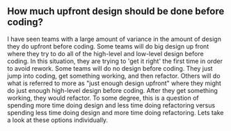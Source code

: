 ## How much upfront design should be done before coding?
I have seen teams with a large amount of variance in the amount of design they do upfront before coding. Some teams will do big design up front where they try to do all of the high-level and low-level design before coding. In this situation, they are trying to 'get it right' the first time in order to avoid rework. Some teams will do no design before coding. They just jump into coding, get something working, and then refactor. Others will do what is referred to more as "just enough design upfront" where they might do just enough high-level design before coding. After they get something working, they would refactor. To some degree, this is a question of spending more time doing design and less time doing refactoring versus spending less time doing design and more time doing refactoring. Lets take a look at these options individually.
